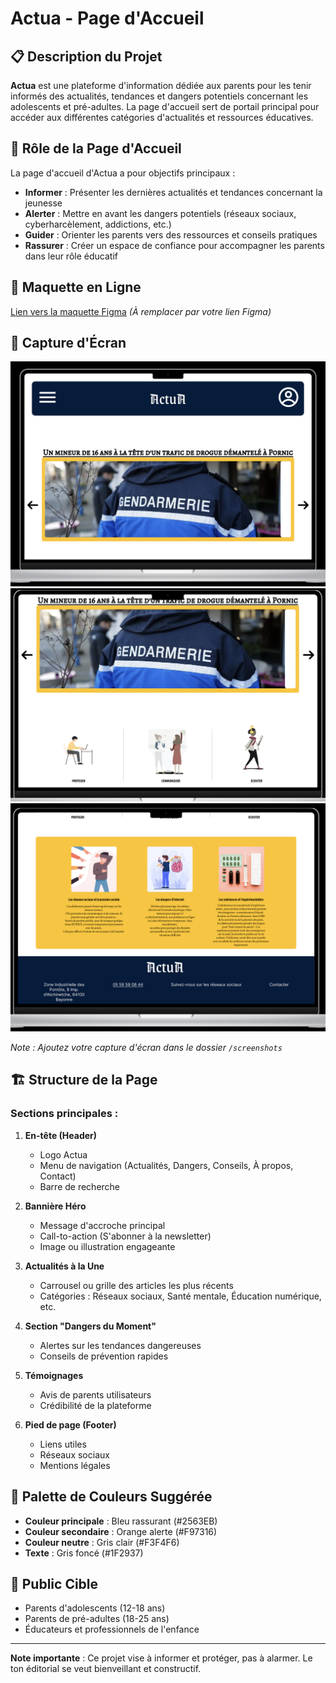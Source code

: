 # Actua - Page d'Accueil

## 📋 Description du Projet

**Actua** est une plateforme d'information dédiée aux parents pour les tenir informés des actualités, tendances et dangers potentiels concernant les adolescents et pré-adultes. La page d'accueil sert de portail principal pour accéder aux différentes catégories d'actualités et ressources éducatives.

## 🎯 Rôle de la Page d'Accueil

La page d'accueil d'Actua a pour objectifs principaux :

- **Informer** : Présenter les dernières actualités et tendances concernant la jeunesse
- **Alerter** : Mettre en avant les dangers potentiels (réseaux sociaux, cyberharcèlement, addictions, etc.)
- **Guider** : Orienter les parents vers des ressources et conseils pratiques
- **Rassurer** : Créer un espace de confiance pour accompagner les parents dans leur rôle éducatif

## 🔗 Maquette en Ligne

[Lien vers la maquette Figma](#) *(À remplacer par votre lien Figma)*

## 📸 Capture d'Écran

![Capture d'écran de la page d'accueil Actua](capture1.png)
![Capture d'écran de la page d'accueil Actua](capture2.png)
![Capture d'écran de la page d'accueil Actua](capture3.png)

*Note : Ajoutez votre capture d'écran dans le dossier `/screenshots`*

## 🏗️ Structure de la Page

### Sections principales :

1. **En-tête (Header)**
   - Logo Actua
   - Menu de navigation (Actualités, Dangers, Conseils, À propos, Contact)
   - Barre de recherche

2. **Bannière Héro**
   - Message d'accroche principal
   - Call-to-action (S'abonner à la newsletter)
   - Image ou illustration engageante

3. **Actualités à la Une**
   - Carrousel ou grille des articles les plus récents
   - Catégories : Réseaux sociaux, Santé mentale, Éducation numérique, etc.

4. **Section "Dangers du Moment"**
   - Alertes sur les tendances dangereuses
   - Conseils de prévention rapides

5. **Témoignages**
   - Avis de parents utilisateurs
   - Crédibilité de la plateforme

6. **Pied de page (Footer)**
   - Liens utiles
   - Réseaux sociaux
   - Mentions légales

## 🎨 Palette de Couleurs Suggérée

- **Couleur principale** : Bleu rassurant (#2563EB)
- **Couleur secondaire** : Orange alerte (#F97316)
- **Couleur neutre** : Gris clair (#F3F4F6)
- **Texte** : Gris foncé (#1F2937)

## 👥 Public Cible

- Parents d'adolescents (12-18 ans)
- Parents de pré-adultes (18-25 ans)
- Éducateurs et professionnels de l'enfance
---

**Note importante** : Ce projet vise à informer et protéger, pas à alarmer. Le ton éditorial se veut bienveillant et constructif.

